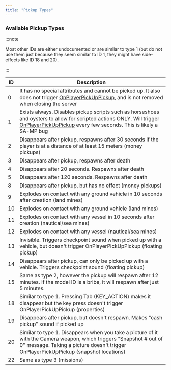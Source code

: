 ```yaml
---
title: "Pickup Types"
---
```


### Available Pickup Types

:::note

Most other IDs are either undocumented or are similar to type 1 (but do not use them just because they seem similar to ID 1, they might have side-effects like ID 18 and 20).

:::

| ID  | Description                                                                                                                                                                              |
| --- | ---------------------------------------------------------------------------------------------------------------------------------------------------------------------------------------- |
| 0   | It has no special attributes and cannot be picked up. It also does not trigger [OnPlayerPickUpPickup](../callbacks/OnPlayerPickUpPickup), and is not removed when closing the server                                |
| 1   | Exists always. Disables pickup scripts such as horseshoes and oysters to allow for scripted actions ONLY. Will trigger [OnPlayerPickUpPickup](../callbacks/OnPlayerPickUpPickup) every few seconds. This is likely a SA-MP bug                           |
| 2   | Disappears after pickup, respawns after 30 seconds if the player is at a distance of at least 15 meters (money pickups)                                                                                 |
| 3   | Disappears after pickup, respawns after death                                                                                                                                           |
| 4   | Disappears after 20 seconds. Respawns after death                                                                                                                                 |
| 5   | Disappears after 120 seconds. Respawns after death                                                                                                                                 |
| 8   | Disappears after pickup, but has no effect (money pickups)                                                                                                                                              |
| 9   | Explodes on contact with any ground vehicle in 10 seconds after creation (land mines)                                                                                                                                              |
| 10  | Explodes on contact with any ground vehicle (land mines)                                                                                                                                      |
| 11  | Explodes on contact with any vessel in 10 seconds after creation (nautical/sea mines)                                                                                                                                              |
| 12  | Explodes on contact with any vessel (nautical/sea mines)                                                                                                                                              |
| 13  | Invisible. Triggers checkpoint sound when picked up with a vehicle, but doesn't trigger OnPlayerPickUpPickup (floating pickup)                                                                            |
| 14  | Disappears after pickup, can only be picked up with a vehicle. Triggers checkpoint sound (floating pickup)                                                                                                |
| 15  | Same as type 2, however the pickup will respawn after 12 minutes. If the model ID is a bribe, it will respawn after just 5 minutes.                                                                                                                                                                          |
| 18  | Similar to type 1. Pressing Tab (KEY_ACTION) makes it disappear but the key press doesn't trigger OnPlayerPickUpPickup (properties)                                                                  |
| 19  | Disappears after pickup, but doesn't respawn. Makes "cash pickup" sound if picked up                                                                                                    |
| 20  | Similar to type 1. Disappears when you take a picture of it with the Camera weapon, which triggers "Snapshot # out of 0" message. Taking a picture doesn't trigger OnPlayerPickUpPickup (snapshot locations) |
| 22  | Same as type 3 (missions)                                                                                                                                                                          |
